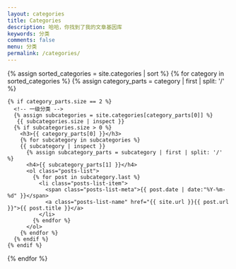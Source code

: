 ```yaml
---
layout: categories
title: Categories
description: 哈哈，你找到了我的文章基因库
keywords: 分类
comments: false
menu: 分类
permalink: /categories/
---
```


<section class="container posts-content">

  {% assign sorted_categories = site.categories | sort %}
  {% for category in sorted_categories %}
    {% assign category_parts = category | first | split: '/' %}
    
    {% if category_parts.size == 2 %}
      <!-- 一级分类 -->
      {% assign subcategories = site.categories[category_parts[0]] %}
       {{ subcategories.size | inspect }}
      {% if subcategories.size > 0 %}
        <h3>{{ category_parts[0] }}</h3>
        {% for subcategory in subcategories %}
        {{ subcategory | inspect }}
          {% assign subcategory_parts = subcategory | first | split: '/' %}
          <h4>{{ subcategory_parts[1] }}</h4>
          <ol class="posts-list">
            {% for post in subcategory.last %}
              <li class="posts-list-item">
                <span class="posts-list-meta">{{ post.date | date:"%Y-%m-%d" }}</span>
                <a class="posts-list-name" href="{{ site.url }}{{ post.url }}">{{ post.title }}</a>
              </li>
            {% endfor %}
          </ol>
        {% endfor %}
      {% endif %}
    {% endif %}
  {% endfor %}

</section>
<!-- /section.content -->
